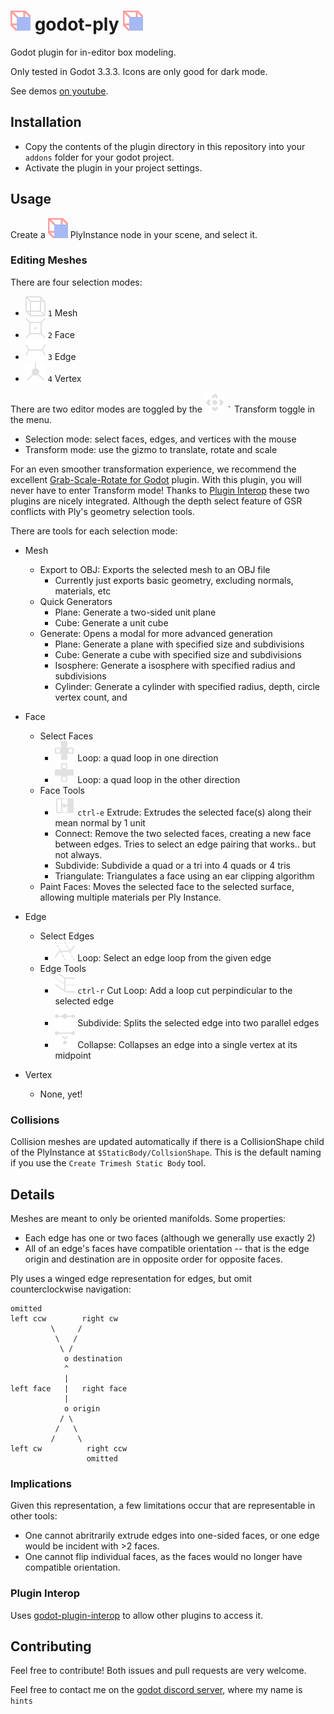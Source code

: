 # ![icon](./addons/ply/icons/plugin.svg) godot-ply ![icon](./addons/ply/icons/plugin.svg)
Godot plugin for in-editor box modeling.

Only tested in Godot 3.3.3. Icons are only good for dark mode.

See demos [on youtube](https://www.youtube.com/channel/UCf1IV6ABf3a4nW1wEyPwmMQ).

## Installation
- Copy the contents of the plugin directory in this repository into your `addons` folder for your godot project.
- Activate the plugin in your project settings.

## Usage
Create a ![nodeicon](./addons/ply/icons/plugin.svg) PlyInstance node in your scene, and select it.

### Editing Meshes
There are four selection modes:
- ![meshicon](./addons/ply/icons/select_mesh.svg) ` 1 ` Mesh
- ![faceicon](./addons/ply/icons/select_face.svg) ` 2 ` Face
- ![edgeicon](./addons/ply/icons/select_edge.svg) ` 3 ` Edge
- ![vertexicon](./addons/ply/icons/select_vertex.svg) ` 4 ` Vertex

There are two editor modes are toggled by the ![transformicon](./addons/ply/icons/icon_tool_move.svg) `` ` `` Transform toggle in the menu.
- Selection mode: select faces, edges, and vertices with the mouse
- Transform mode: use the gizmo to translate, rotate and scale

For an even smoother transformation experience, we recommend the excellent [Grab-Scale-Rotate for Godot](https://github.com/z1dev/gsr_for_godot) plugin. With this plugin, you will never have to enter Transform mode! Thanks to [Plugin Interop](https://github.com/jarneson/godot-plugin-interop) these two plugins are nicely integrated. Although the depth select feature of GSR conflicts with Ply's geometry selection tools.

There are tools for each selection mode:
- Mesh
    - Export to OBJ: Exports the selected mesh to an OBJ file
        - Currently just exports basic geometry, excluding normals, materials, etc
    - Quick Generators
        - Plane: Generate a two-sided unit plane
        - Cube: Generate a unit cube
    - Generate: Opens a modal for more advanced generation
        - Plane: Generate a plane with specified size and subdivisions
        - Cube: Generate a cube with specified size and subdivisions
        - Isosphere: Generate a isosphere with specified radius and subdivisions
        - Cylinder: Generate a cylinder with specified radius, depth, circle vertex count, and 

- Face
    - Select Faces
        - ![loopicon1](./addons/ply/icons/face_loop.svg) Loop: a quad loop in one direction
        - ![loopicon2](./addons/ply/icons/face_loop_2.svg) Loop: a quad loop in the other direction
    - Face Tools
        - ![extrudeicon](./addons/ply/icons/extrude_face.svg) ` ctrl-e ` Extrude: Extrudes the selected face(s) along their mean normal by 1 unit
        - Connect: Remove the two selected faces, creating a new face between edges. Tries to select an edge pairing that works.. but not always.
        - Subdivide: Subdivide a quad or a tri into 4 quads or 4 tris
        - Triangulate: Triangulates a face using an ear clipping algorithm
    - Paint Faces: Moves the selected face to the selected surface, allowing multiple materials per Ply Instance.
- Edge
    - Select Edges
        - ![loopicon](./addons/ply/icons/edge_select_loop.svg) Loop: Select an edge loop from the given edge
    - Edge Tools
        - ![loopcuticon](./addons/ply/icons/loop_cut.svg) ` ctrl-r ` Cut Loop: Add a loop cut perpindicular to the selected edge
        - ![subdivideicon](./addons/ply/icons/edge_subdivide.svg) Subdivide: Splits the selected edge into two parallel edges
        - ![collapseicon](./addons/ply/icons/edge_collapse.svg) Collapse: Collapses an edge into a single vertex at its midpoint
- Vertex
    - None, yet!

### Collisions
Collision meshes are updated automatically if there is a CollisionShape child of the PlyInstance at `$StaticBody/CollsionShape`. This is the default naming if you use the `Create Trimesh Static Body` tool.

## Details
Meshes are meant to only be oriented manifolds. Some properties:
- Each edge has one or two faces (although we generally use exactly 2)
- All of an edge's faces have compatible orientation -- that is the edge origin and destination are in opposite order for opposite faces.

Ply uses a winged edge representation for edges, but omit counterclockwise navigation:
```
omitted
left ccw        right cw
         \     /
          \   /
           \ /
            o destination
            ^
            |
left face   |   right face
            |
            o origin
           / \
          /   \
         /     \
left cw          right ccw
                 omitted
```

### Implications
Given this representation, a few limitations occur that are representable in other tools:
- One cannot abritrarily extrude edges into one-sided faces, or one edge would be incident with >2 faces.
- One cannot flip individual faces, as the faces would no longer have compatible orientation.

### Plugin Interop
Uses [godot-plugin-interop](https://github.com/jarneson/godot-plugin-interop) to allow other plugins to access it.

## Contributing

Feel free to contribute! Both issues and pull requests are very welcome.

Feel free to contact me on the [godot discord server](https://discord.gg/4JBkykG), where my name is `hints`

